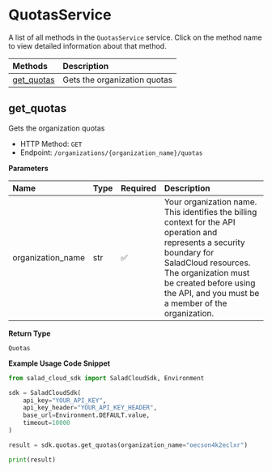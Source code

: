 # QuotasService

A list of all methods in the `QuotasService` service. Click on the method name to view detailed information about that method.

| Methods                   | Description                  |
| :------------------------ | :--------------------------- |
| [get_quotas](#get_quotas) | Gets the organization quotas |

## get_quotas

Gets the organization quotas

- HTTP Method: `GET`
- Endpoint: `/organizations/{organization_name}/quotas`

**Parameters**

| Name              | Type | Required | Description                                                                                                                                                                                                                                         |
| :---------------- | :--- | :------- | :-------------------------------------------------------------------------------------------------------------------------------------------------------------------------------------------------------------------------------------------------- |
| organization_name | str  | ✅       | Your organization name. This identifies the billing context for the API operation and represents a security boundary for SaladCloud resources. The organization must be created before using the API, and you must be a member of the organization. |

**Return Type**

`Quotas`

**Example Usage Code Snippet**

```python
from salad_cloud_sdk import SaladCloudSdk, Environment

sdk = SaladCloudSdk(
    api_key="YOUR_API_KEY",
    api_key_header="YOUR_API_KEY_HEADER",
    base_url=Environment.DEFAULT.value,
    timeout=10000
)

result = sdk.quotas.get_quotas(organization_name="oecson4k2eclxr")

print(result)
```
